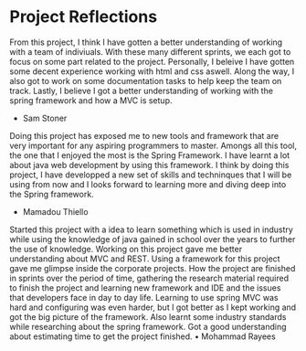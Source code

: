 # Project Reflections
From this project, I think I have gotten a better understanding of working with a team of indiviuals.  With these  many different sprints, we each got to focus on some part related to the project.  Personally, I beleive I have gotten some decent experience working with html and css aswell.  Along the way, I also got to work on some documentation tasks to help keep the team on track.  Lastly, I believe I got a better understanding of working with the spring framework and how a MVC is setup. 
- Sam Stoner

Doing this project has exposed me to new tools and framework that are very important for any aspiring programmers to master. Amongs all this tool, the one that I enjoyed the most is the Spring Framework. I have learnt a lot about java web development by using this framework. I think by doing this project, I have developped a new set of skills and techninques that I will be using from now and I looks forward to learning more and diving deep into the Spring framework.
- Mamadou Thiello

Started this project with a idea to learn something which is used in industry while using the knowledge of java gained in school over the years to further the use of knowledge. Working on this project gave me better understanding about MVC and REST. Using a framework for this project gave me glimpse inside the corporate projects. How the project are finished in sprints over the period of time, gathering the research material required to finish the project and learning new framework and IDE and the issues that developers face in day to day life. Learning to use spring MVC was hard and configuring was even harder, but I got better as I kept working and got the big picture of the framework. Also learnt some industry standards while researching about the spring framework. Got a good understanding about estimating time to get the project finished.
•    Mohammad Rayees
